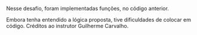 Nesse desafio, foram implementadas funções, no código anterior.

Embora tenha entendido a lógica proposta, tive dificuldades de colocar em código.
Créditos ao instrutor Guilherme Carvalho.
